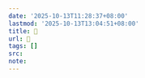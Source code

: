 ```yaml
---
date: '2025-10-13T11:28:37+08:00'
lastmod: '2025-10-13T13:04:51+08:00'
title: 󰝺
url: 󰝺
tags: []
src:
note:
---
```

